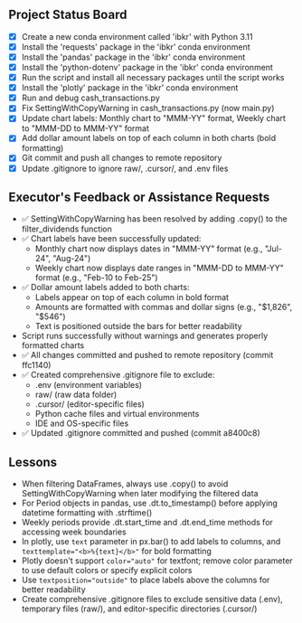## Project Status Board
- [x] Create a new conda environment called 'ibkr' with Python 3.11
- [x] Install the 'requests' package in the 'ibkr' conda environment
- [x] Install the 'pandas' package in the 'ibkr' conda environment
- [x] Install the 'python-dotenv' package in the 'ibkr' conda environment
- [x] Run the script and install all necessary packages until the script works
- [x] Install the 'plotly' package in the 'ibkr' conda environment
- [x] Run and debug cash_transactions.py
- [x] Fix SettingWithCopyWarning in cash_transactions.py (now main.py)
- [x] Update chart labels: Monthly chart to "MMM-YY" format, Weekly chart to "MMM-DD to MMM-YY" format
- [x] Add dollar amount labels on top of each column in both charts (bold formatting)
- [x] Git commit and push all changes to remote repository
- [x] Update .gitignore to ignore raw/, .cursor/, and .env files

## Executor's Feedback or Assistance Requests
- ✅ SettingWithCopyWarning has been resolved by adding .copy() to the filter_dividends function
- ✅ Chart labels have been successfully updated:
  - Monthly chart now displays dates in "MMM-YY" format (e.g., "Jul-24", "Aug-24")
  - Weekly chart now displays date ranges in "MMM-DD to MMM-YY" format (e.g., "Feb-10 to Feb-25")
- ✅ Dollar amount labels added to both charts:
  - Labels appear on top of each column in bold format
  - Amounts are formatted with commas and dollar signs (e.g., "$1,826", "$546")
  - Text is positioned outside the bars for better readability
- Script runs successfully without warnings and generates properly formatted charts
- ✅ All changes committed and pushed to remote repository (commit ffc1140)
- ✅ Created comprehensive .gitignore file to exclude:
  - .env (environment variables)
  - raw/ (raw data folder)
  - .cursor/ (editor-specific files)
  - Python cache files and virtual environments
  - IDE and OS-specific files
- ✅ Updated .gitignore committed and pushed (commit a8400c8)

## Lessons
- When filtering DataFrames, always use .copy() to avoid SettingWithCopyWarning when later modifying the filtered data
- For Period objects in pandas, use .dt.to_timestamp() before applying datetime formatting with .strftime()
- Weekly periods provide .dt.start_time and .dt.end_time methods for accessing week boundaries
- In plotly, use `text` parameter in px.bar() to add labels to columns, and `texttemplate="<b>%{text}</b>"` for bold formatting
- Plotly doesn't support `color="auto"` for textfont; remove color parameter to use default colors or specify explicit colors
- Use `textposition="outside"` to place labels above the columns for better readability
- Create comprehensive .gitignore files to exclude sensitive data (.env), temporary files (raw/), and editor-specific directories (.cursor/) 